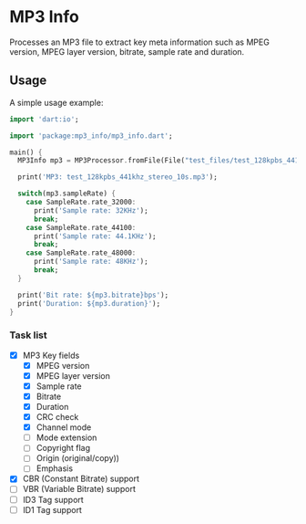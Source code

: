 # MP3 Info
Processes an MP3 file to extract key meta information such as MPEG version,
MPEG layer version, bitrate, sample rate and duration.

## Usage

A simple usage example:

```dart
import 'dart:io';

import 'package:mp3_info/mp3_info.dart';

main() {
  MP3Info mp3 = MP3Processor.fromFile(File("test_files/test_128kpbs_441khz_stereo_10s.mp3"));

  print('MP3: test_128kpbs_441khz_stereo_10s.mp3');

  switch(mp3.sampleRate) {
    case SampleRate.rate_32000:
      print('Sample rate: 32KHz');
      break;
    case SampleRate.rate_44100:
      print('Sample rate: 44.1KHz');
      break;
    case SampleRate.rate_48000:
      print('Sample rate: 48KHz');
      break;
  }

  print('Bit rate: ${mp3.bitrate}bps');
  print('Duration: ${mp3.duration}');
}
```

### Task list

- [x] MP3 Key fields
  - [x] MPEG version
  - [x] MPEG layer version
  - [x] Sample rate
  - [x] Bitrate
  - [x] Duration
  - [x] CRC check
  - [x] Channel mode
  - [ ] Mode extension
  - [ ] Copyright flag
  - [ ] Origin (original/copy))
  - [ ] Emphasis
- [x] CBR (Constant Bitrate) support
- [ ] VBR (Variable Bitrate) support
- [ ] ID3 Tag support
- [ ] ID1 Tag support
